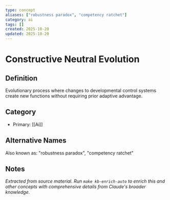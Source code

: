 ```yaml
---
type: concept
aliases: ["robustness paradox", "competency ratchet"]
category: ai
tags: []
created: 2025-10-20
updated: 2025-10-20
---
```


# Constructive Neutral Evolution

## Definition

Evolutionary process where changes to developmental control systems create new functions without requiring prior adaptive advantage.

## Category

- Primary: [[Ai]]

## Alternative Names

Also known as: "robustness paradox", "competency ratchet"

## Notes

*Extracted from source material. Run `make kb-enrich-auto` to enrich this and other concepts with comprehensive details from Claude's broader knowledge.*
